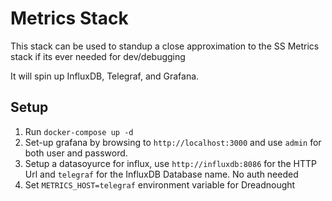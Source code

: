# Metrics Stack

This stack can be used to standup a close approximation to the SS Metrics stack if its ever needed for dev/debugging

It will spin up InfluxDB, Telegraf, and Grafana.

## Setup
1. Run `docker-compose up -d `
1. Set-up grafana by browsing to  `http://localhost:3000` and use `admin` for both user and password.
1. Setup a datasoyurce for influx, use `http://influxdb:8086` for the HTTP Url and `telegraf` for the InfluxDB Database name. No auth needed
1. Set `METRICS_HOST=telegraf` environment variable for Dreadnought
